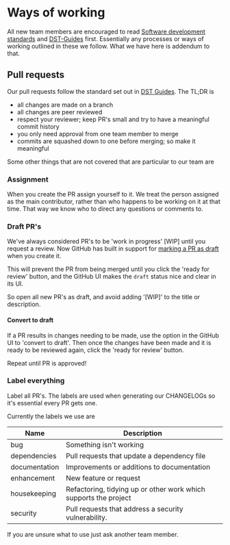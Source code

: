 # Ways of working

All new team members are encouraged to read [Software development standards](https://github.com/DEFRA/software-development-standards) and [DST-Guides](https://github.com/DEFRA/dst-guides) first. Essentially any processes or ways of working outlined in these we follow. What we have here is addendum to that.

## Pull requests

Our pull requests follow the standard set out in [DST Guides](https://github.com/DEFRA/dst-guides/blob/master/process/pull_request.md). The TL;DR is

- all changes are made on a branch
- all changes are peer reviewed
- respect your reviewer; keep PR's small and try to have a meaningful commit history
- you only need approval from one team member to merge
- commits are squashed down to one before merging; so make it meaningful

Some other things that are not covered that are particular to our team are

### Assignment

When you create the PR assign yourself to it. We treat the person assigned as the main contributor, rather than who happens to be working on it at that time. That way we know who to direct any questions or comments to.

### Draft PR's

We've always considered PR's to be 'work in progress' [WIP] until you request a review. Now GitHub has built in support for [marking a PR as draft](https://github.blog/2019-02-14-introducing-draft-pull-requests/) when you create it.

This will prevent the PR from being merged until you click the 'ready for review' button, and the GitHub UI makes the `draft` status nice and clear in its UI.

So open all new PR's as draft, and avoid adding '[WIP]' to the title or description.

#### Convert to draft

If a PR results in changes needing to be made, use the option in the GitHub UI to 'convert to draft'. Then once the changes have been made and it is ready to be reviewed again, click the 'ready for review' button.

Repeat until PR is approved!

### Label everything

Label all PR's. The labels are used when generating our CHANGELOGs so it's essential every PR gets one.

Currently the labels we use are

|Name         |Description                                                     |
|-------------|----------------------------------------------------------------|
|bug          |Something isn't working                                         |
|dependencies |Pull requests that update a dependency file                     |
|documentation|Improvements or additions to documentation                      |
|enhancement  |New feature or request                                          |
|housekeeping |Refactoring, tidying up or other work which supports the project|
|security     |Pull requests that address a security vulnerability.            |

If you are unsure what to use just ask another team member.
